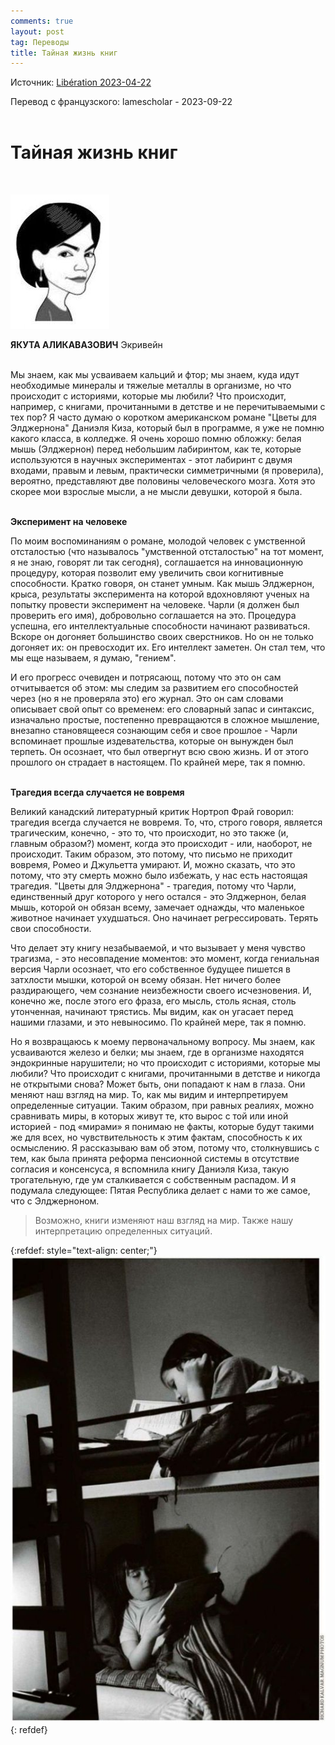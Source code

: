 ```yaml
---
comments: true
layout: post
tag: Переводы
title: Тайная жизнь книг
---
```


Источник: [Libération 2023-04-22](https://disk.yandex.ru/i/6KUK-Jb6RhzHug)

Перевод с французского: lamescholar - 2023-09-22
<br><br>

# **Тайная жизнь книг**
<br>

![Якута](/images/jakuta.jpg)

**ЯКУТА АЛИКАВАЗОВИЧ** Экривейн
<br><br>

Мы знаем, как мы усваиваем кальций и фтор; мы знаем, куда идут необходимые минералы и тяжелые металлы в организме, но что происходит с историями, которые мы любили? Что происходит, например, с книгами, прочитанными в детстве и не перечитываемыми с тех пор? Я часто думаю о коротком американском романе "Цветы для Элджернона" Даниэля Киза, который был в программе, я уже не помню какого класса, в колледже. Я очень хорошо помню обложку: белая мышь (Элджернон) перед небольшим лабиринтом, как те, которые используются в научных экспериментах - этот лабиринт с двумя входами, правым и левым, практически симметричными (я проверила), вероятно, представляют две половины человеческого мозга. Хотя это скорее мои взрослые мысли, а не мысли девушки, которой я была.
<br><br>

**Эксперимент на человеке**

По моим воспоминаниям о романе, молодой человек с умственной отсталостью (что называлось "умственной отсталостью" на тот момент, я не знаю, говорят ли так сегодня), соглашается на инновационную процедуру, которая позволит ему увеличить свои когнитивные способности. Кратко говоря, он станет умным. Как мышь Элджернон, крыса, результаты эксперимента на которой вдохновляют ученых на попытку провести эксперимент на человеке. Чарли (я должен был проверить его имя), добровольно соглашается на это. Процедура успешна, его интеллектуальные способности начинают развиваться. Вскоре он догоняет большинство своих сверстников. Но он не только догоняет их: он превосходит их. Его интеллект заметен. Он стал тем, что мы еще называем, я думаю, "гением".

И его прогресс очевиден и потрясающ, потому что это он сам отчитывается об этом: мы следим за развитием его способностей через (но я не проверяла это) его журнал. Это он сам словами описывает свой опыт со временем: его словарный запас и синтаксис, изначально простые, постепенно превращаются в сложное мышление, внезапно становящееся сознающим себя и свое прошлое - Чарли вспоминает прошлые издевательства, которые он вынужден был терпеть. Он осознает, что был отвергнут всю свою жизнь. И от этого прошлого он страдает в настоящем. По крайней мере, так я помню.
<br><br>

**Трагедия всегда случается не вовремя**

Великий канадский литературный критик Нортроп Фрай говорил: трагедия всегда случается не вовремя. То, что, строго говоря, является трагическим, конечно, - это то, что происходит, но это также (и, главным образом?) момент, когда это происходит - или, наоборот, не происходит. Таким образом, это потому, что письмо не приходит вовремя, Ромео и Джульетта умирают. И, можно сказать, что это потому, что эту смерть можно было избежать, у нас есть настоящая трагедия. "Цветы для Элджернона" - трагедия, потому что Чарли, единственный друг которого у него остался - это Элджернон, белая мышь, которой он обязан всему, замечает однажды, что маленькое животное начинает ухудшаться. Оно начинает регрессировать. Терять свои способности.

Что делает эту книгу незабываемой, и что вызывает у меня чувство трагизма, - это несовпадение моментов: это момент, когда гениальная версия Чарли осознает, что его собственное будущее пишется в затхлости мышки, которой он всему обязан. Нет ничего более раздирающего, чем сознание неизбежности своего исчезновения. И, конечно же, после этого его фраза, его мысль, столь ясная, столь утонченная, начинают трястись. Мы видим, как он угасает перед нашими глазами, и это невыносимо. По крайней мере, так я помню.

Но я возвращаюсь к моему первоначальному вопросу. Мы знаем, как усваиваются железо и белки; мы знаем, где в организме находятся эндокринные нарушители; но что происходит с историями, которые мы любили? Что происходит с книгами, прочитанными в детстве и никогда не открытыми снова? Может быть, они попадают к нам в глаза. Они меняют наш взгляд на мир. То, как мы видим и интерпретируем определенные ситуации. Таким образом, при равных реалиях, можно сравнивать миры, в которых живут те, кто вырос с той или иной историей - под «мирами» я понимаю не факты, которые будут такими же для всех, но чувствительность к этим фактам, способность к их осмыслению. Я рассказываю вам об этом, потому что, столкнувшись с тем, как была принята реформа пенсионной системы в отсутствие согласия и консенсуса, я вспомнила книгу Даниэля Киза, такую трогательную, где ум сталкивается с собственным распадом. И я подумала следующее: Пятая Республика делает с нами то же самое, что с Элджерноном.

> Возможно, книги изменяют наш взгляд на мир. Также нашу интерпретацию определенных ситуаций.

{:refdef: style="text-align: center;"}
![Иллюстрация](/images/la-vie-secrete-des-livres.jpg)
{: refdef}